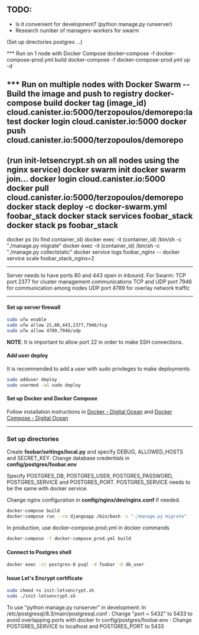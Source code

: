 
## TODO:
- Is it convenient for development? (python manage.py runserver)
- Research number of managers-workers for swarm


(Set up directories postgres ...)

*** Run on 1 node with Docker Compose
docker-compose -f docker-compose-prod.yml build
docker-compose -f docker-compose-prod.yml up -d

*** Run on multiple nodes with Docker Swarm
-- Build the image and push to registry
docker-compose build
docker tag (image_id) cloud.canister.io:5000/terzopoulos/demorepo:latest
docker login cloud.canister.io:5000
docker push cloud.canister.io:5000/terzopoulos/demorepo
----
(run init-letsencrypt.sh on all nodes using the nginx service)
docker swarm init
docker swarm join...
docker login cloud.canister.io:5000
docker pull cloud.canister.io:5000/terzopoulos/demorepo
docker stack deploy -c docker-swarm.yml foobar_stack
docker stack services foobar_stack
docker stack ps foobar_stack
----
docker ps (to find container_id)
docker exec -it (container_id) /bin/sh -c "./manage.py migrate"
docker exec -it (container_id) /bin/sh -c "./manage.py collectstatic"
docker service logs foobar_nginx
-- docker service scale foobar_stack_nginx=2

-----------------------------------------

Server needs to have ports 80 and 443 open in inbound.
For Swarm:
TCP port 2377 for cluster management communications
TCP and UDP port 7946 for communication among nodes
UDP port 4789 for overlay network traffic


---
#### Set up server firewall
```sh
sudo ufw enable
sudo ufw allow 22,80,443,2377,7946/tcp
sudo ufw allow 4789,7946/udp
```
**NOTE**: It is important to allow port 22 in order to make SSH connections.

#### Add user deploy
It is recommended to add a user with sudo privileges to make deployments
```sh
sudo adduser deploy
sudo usermod -aG sudo deploy
```

#### Set up Docker and Docker Compose
Follow installation instructions in 
[Docker - Digital Ocean](https://www.digitalocean.com/community/tutorials/how-to-install-and-use-docker-on-ubuntu-18-04)
and
[Docker Compose - Digital Ocean](https://www.digitalocean.com/community/tutorials/how-to-install-docker-compose-on-ubuntu-18-04)

---
### Set up directories

Create **foobar/settings/local.py** and specify DEBUG, ALLOWED_HOSTS and SECRET_KEY.
Change database credentials in **config/postgres/foobar.env**

Specify POSTGRES_DB, POSTGRES_USER, POSTGRES_PASSWORD, POSTGRES_SERVICE
and POSTGRES_PORT. POSTGRES_SERVICE needs to be the same with docker service.

Change nginx configuration in **config/nginx/dev/nginx.conf** if needed.

```sh   
docker-compose build
docker-compose run --rm djangoapp /bin/bash -c "./manage.py migrate"
```

In production, use docker-compose.prod.yml in docker commands
```sh
docker-compose -f docker-compose.prod.yml build
```

#### Connect to Postgres shell
```sh
docker exec -it postgres-0 psql -d foobar -U db_user
```

#### Issue Let's Encrypt certificate
```sh
sudo chmod +x init-letsencrypt.sh
sudo ./init-letsencrypt.sh
```

To use "python manage.py runserver" in development:
In /etc/postgresql/8.3/main/postgresql.conf :
Change "port = 5432" to 5433 to avoid overlapping ports with docker
In config/postgres/foobar.env :
Change POSTGRES_SERVICE to localhost and POSTGRES_PORT to 5433

<!-- LOGS
logs are saved in /var/lib/docker/containers/container_id/container_id-json.log -->
